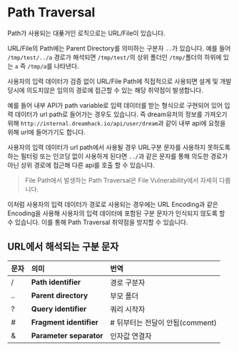 # Path Traversal
Path가 사용되는 대푲거인 로직으로는
URL/File이 있습니다.

URL/File의 Path에는 Parent Directory를 의미하는 구분자 `..`가 있습니다.
예를 들어 `/tmp/test/../a` 경로가 해석되면
`/tmp/test/`의 상위 폴더인
`/tmp/`폴더의 하위에 있는 `a` 즉 `/tmp/a`를 나타낸다.

사용자의 입력 데이터가 검증 없이
URL/File Path에 직접적으로 사용되면
설계 및 개발 당시에 의도치않은
임의의 경로에 접근할 수 있는
해당 취약점이 발생합니다. 

예를 들어 내부 API가 path variable로 입력 데이터를 받는 형식으로
구현되어 있어 입력 데이터가
url path로 들어가는 경우도 있습니다.
즉 dream유저의 정보를 가져오기 위해
`http://internal.dreamhack.io/api/user/dream`과 같이
내부 api에 요청을 위해 url에 들어가기도 합니다.

사용자의 입력 데이터가 url path에서 사용될 경우
URL구분 문자를 사용하지 못하도록 하는
필터링 또는 인코딩 없이 사용하게 된다면 `../`과 같은
문자를 통해 의도한 경로가 아닌
상위 경로에 접근해 다른 api를 호출 할 수 있습니다.

> File Path에서 발생하는 Path Traversal은
> File Vulnerability에서 자세히 다룹니다.

이처럼 사용자의 입력 데이터가 경로로 사용되는 경우에는
URL Encoding과 같은 Encoding을 사용해
사용자의 입력 데이터에 포함된
구분 문자가 인식되지 않도록 할 수 있습니다.
이를 통해 Path Traversal 취약점을 방지할 수 있습니다.

## URL에서 해석되는 구분 문자

| 문자 | 의미 | 번역 |
|:--|:--|:--|
|/|**Path identifier**|경로 구분자|
|..|**Parent directory**|부모 폴더|
|?|**Query identifier**|쿼리 시작자|
|#|**Fragment identifier**|# 뒤부터는 전달이 안됨(comment)|
|&|**Parameter separator**|인자값 연결자|

